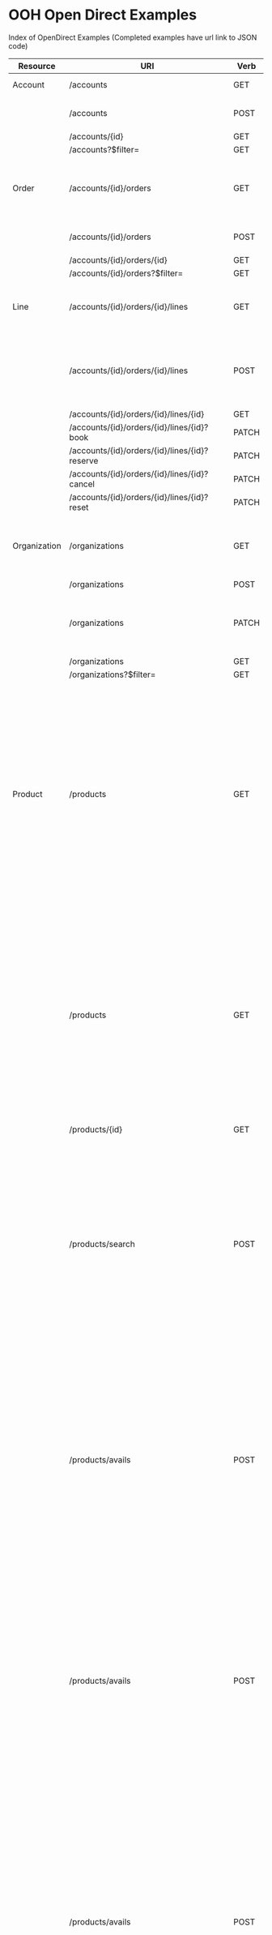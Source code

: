# OOH Open Direct Examples

Index of OpenDirect Examples (Completed examples have url link to JSON code)

| Resource          | URI                                           | Verb  | Description                                                                                                                                                                                                                                                         | Request                                                                                                                                                                                              | Response                                                                                                                                                                                               |
| ----------------- | --------------------------------------------- | ----- | ------------------------------------------------------------------------------------------------------------------------------------------------------------------------------------------------------------------------------------------------------------------- | ---------------------------------------------------------------------------------------------------------------------------------------------------------------------------------------------------- | ------------------------------------------------------------------------------------------------------------------------------------------------------------------------------------------------------ |
| Account           | /accounts                                     | GET   | Get a list of all accounts                                                                                                                                                                                                                                          |                                                                                                                                                                                                      | [GET\_accounts\_response.json](https://github.com/Outsmart-OOH/ooh_open_direct/blob/master/examples/OOHpenDirect_1-5-1_v-1/GET_accounts_response.json)                                                 |
|                   | /accounts                                     | POST  | Media Owner creates a new account                                                                                                                                                                                                                                   | [POST\_accounts\_request.json](https://github.com/Outsmart-OOH/ooh_open_direct/blob/master/examples/OOHpenDirect_1-5-1_v-1/POST_accounts_request.json)                                               | [POST\_accounts\_response.json](https://github.com/Outsmart-OOH/ooh_open_direct/blob/master/examples/OOHpenDirect_1-5-1_v-1/POST_accounts_response.json)                                               |
|                   | /accounts/{id}                                | GET   |                                                                                                                                                                                                                                                                     |                                                                                                                                                                                                      |                                                                                                                                                                                                        |
|                   | /accounts?$filter=                            | GET   |                                                                                                                                                                                                                                                                     |                                                                                                                                                                                                      |                                                                                                                                                                                                        |
| Order             | /accounts/{id}/orders                         | GET   | Reqestor gets a list array of all orders against an account id                                                                                                                                                                                                      |                                                                                                                                                                                                      | [GET\_orders\_response.json](https://github.com/Outsmart-OOH/ooh_open_direct/blob/master/examples/OOHpenDirect_1-5-1_v-1/GET_orders_response.json)                                                     |
|                   | /accounts/{id}/orders                         | POST  | Media Buyer creates a new order                                                                                                                                                                                                                                     | [POST\_orders\_request.json](https://github.com/Outsmart-OOH/ooh_open_direct/blob/master/examples/OOHpenDirect_1-5-1_v-1/POST_orders_request.json)                                                   | [POST\_orders\_response.json](https://github.com/Outsmart-OOH/ooh_open_direct/blob/master/examples/OOHpenDirect_1-5-1_v-1/POST_orders_response.json)                                                   |
|                   | /accounts/{id}/orders/{id}                    | GET   |                                                                                                                                                                                                                                                                     |                                                                                                                                                                                                      |                                                                                                                                                                                                        |
|                   | /accounts/{id}/orders?$filter=                | GET   |                                                                                                                                                                                                                                                                     |                                                                                                                                                                                                      |                                                                                                                                                                                                        |
| Line              | /accounts/{id}/orders/{id}/lines              | GET   | Requestor gets details of all lines from a given order id                                                                                                                                                                                                           |                                                                                                                                                                                                      | [GET\_lines\_response.json](https://github.com/Outsmart-OOH/ooh_open_direct/blob/master/examples/OOHpenDirect_1-5-1_v-1/GET_lines_response.json)                                                       |
|                   | /accounts/{id}/orders/{id}/lines              | POST  | Create order line targeted by Frames, Days, ShareOfTime and Spot Length                                                                                                                                                                                             | [POST\_lines\_request.json](https://github.com/Outsmart-OOH/ooh_open_direct/blob/master/examples/OOHpenDirect_1-5-1_v-1/POST_lines_request.json)                                                     | [POST\_lines\_response.json](https://github.com/Outsmart-OOH/ooh_open_direct/blob/master/examples/OOHpenDirect_1-5-1_v-1/POST_lines_response.json)                                                     |
|                   | /accounts/{id}/orders/{id}/lines/{id}         | GET   |                                                                                                                                                                                                                                                                     |                                                                                                                                                                                                      |                                                                                                                                                                                                        |
|                   | /accounts/{id}/orders/{id}/lines/{id}?book    | PATCH |                                                                                                                                                                                                                                                                     |                                                                                                                                                                                                      |                                                                                                                                                                                                        |
|                   | /accounts/{id}/orders/{id}/lines/{id}?reserve | PATCH |                                                                                                                                                                                                                                                                     |                                                                                                                                                                                                      |                                                                                                                                                                                                        |
|                   | /accounts/{id}/orders/{id}/lines/{id}?cancel  | PATCH |                                                                                                                                                                                                                                                                     |                                                                                                                                                                                                      |                                                                                                                                                                                                        |
|                   | /accounts/{id}/orders/{id}/lines/{id}?reset   | PATCH |                                                                                                                                                                                                                                                                     |                                                                                                                                                                                                      |                                                                                                                                                                                                        |
| Organization      | /organizations                                | GET   | A list array of all organizations available to the requestor (1)                                                                                                                                                                                                    |                                                                                                                                                                                                      | [GET\_organizations\_response.json](https://github.com/Outsmart-OOH/ooh_open_direct/blob/master/examples/OOHpenDirect_1-5-1_v-1/GET_organizations_response.json)                                       |
|                   | /organizations                                | POST  |                                                                                                                                                                                                                                                                     |                                                                                                                                                                                                      |                                                                                                                                                                                                        |
|                   | /organizations                                | PATCH | Contact updated within an existing organization ID                                                                                                                                                                                                                  | [PATCH\_organizations\_request.json](https://github.com/Outsmart-OOH/ooh_open_direct/blob/master/examples/OOHpenDirect_1-5-1_v-1/PATCH_organizations_request.json)                                   | [PATCH\_organizations\_response.json](https://github.com/Outsmart-OOH/ooh_open_direct/blob/master/examples/OOHpenDirect_1-5-1_v-1/PATCH_organizations_response.json)                                   |
|                   | /organizations                                | GET   |                                                                                                                                                                                                                                                                     |                                                                                                                                                                                                      |                                                                                                                                                                                                        |
|                   | /organizations?$filter=                       | GET   |                                                                                                                                                                                                                                                                     |                                                                                                                                                                                                      |                                                                                                                                                                                                        |
| Product           | /products                                     | GET   | Gets a list of all products available to the requestor. This product array of 1 product is described in terms of frames, type, format, environment, buyable days, share of time, spot, distribution, age, sex, affluence, audience metric and prohibitions.         |                                                                                                                                                                                                      | [GET\_products\_response.json](https://github.com/Outsmart-OOH/ooh_open_direct/blob/master/examples/OOHpenDirect_1-5-1_v-1/GET_products_response.json)                                                 |
|                   | /products                                     | GET   | Gets a list of all products available to the requestor. This product array of 1 product is described in terms of frames, type, format, environment, buyable days, share of time, spot, distribution by tv area, audience metric and prohibitions.                   |                                                                                                                                                                                                      | [GET\_products\_response\_distributionV1\_1.json](https://github.com/Outsmart-OOH/ooh_open_direct/blob/master/examples/OOHpenDirect_1-5-1_v-1/GET_products_response_distributionV1_1.json)             |
|                   | /products/{id}                                | GET   |                                                                                                                                                                                                                                                                     |                                                                                                                                                                                                      |                                                                                                                                                                                                        |
|                   | /products/search                              | POST  | Search request against the available product catalouge for products that have inventory meeting the criteria of moving digital image, 6 sheet format, in a railstation enivrionment with a creative spot length of 5 seconds                                        | [POST\_products\_search\_request.json](https://github.com/Outsmart-OOH/ooh_open_direct/blob/master/examples/OOHpenDirect_1-5-1_v-1/POST_products_search_request.json)                                |                                                                                                                                                                                                        |
|                   | /products/avails                              | POST  | Example of using the $and logic when performing an availability search to check availbility of one array of frames at 10% ShareOfTime and a different array of frames at 20% ShareOfTime. All $ands listed                                                          | [POST\_avails\_(and)\_request\_001.json](https://github.com/Outsmart-OOH/ooh_open_direct/blob/master/examples/OOHpenDirect_1-5-1_v-1/POST_avails_(and)_request_001.json)                             | [POST\_avails\_(and)\_reponse.json](https://github.com/Outsmart-OOH/ooh_open_direct/blob/master/examples/OOHpenDirect_1-5-1_v-1/POST_avails_(and)_reponse.json)                                        |
|                   | /products/avails                              | POST  | Example of using the $and logic when performing an availability search to check availbility of one array of frames at 10% ShareOfTime and a different array of frames at 20% ShareOfTime. $ands appear only at array level                                          | [POST\_avails\_(and)\_request\_002.json](https://github.com/Outsmart-OOH/ooh_open_direct/blob/master/examples/OOHpenDirect_1-5-1_v-1/POST_avails_(and)_request_002.json)                             | [POST\_avails\_(and)\_reponse.json](https://github.com/Outsmart-OOH/ooh_open_direct/blob/master/examples/OOHpenDirect_1-5-1_v-1/POST_avails_(and)_reponse.json)                                        |
|                   | /products/avails                              | POST  | Example of using the $and logic when performing an availability search to check availbility of one array of frames at 10% ShareOfTime and a different array of frames at 20% ShareOfTime. $ands not typed as they are implied if mulitple arrays are present        | [POST\_avails\_(and)\_request\_003.json](https://github.com/Outsmart-OOH/ooh_open_direct/blob/master/examples/OOHpenDirect_1-5-1_v-1/POST_avails_(and)_request_003.json)                             | [POST\_avails\_(and)\_reponse.json](https://github.com/Outsmart-OOH/ooh_open_direct/blob/master/examples/OOHpenDirect_1-5-1_v-1/POST_avails_(and)_reponse.json)                                        |
|                   | /products/avails                              | POST  | Availability being checked against a product by Frames and Impacts by an age, sex and affluence profile. Availability required at frame level for ShareOfTime, Impacts and Price for the time period given.                                                         | [POST\_avails\_(audience)\_request.json](https://github.com/Outsmart-OOH/ooh_open_direct/blob/master/examples/OOHpenDirect_1-5-1_v-1/POST_avails_(audience)_request.json)                            | [POST\_avails\_(audience)\_response.json](https://github.com/Outsmart-OOH/ooh_open_direct/blob/master/examples/OOHpenDirect_1-5-1_v-1/POST_avails_(audience)_response.json)                            |
|                   | /products/avails                              | POST  | Availability being checked against a product by Audience Impacts by affluence profile and with the impacts being targeted at TV region level . Availability required at frame level for ShareOfTime, Impacts and Price for the time period given by individual day. | [POST\_avails\_(audience\_distribution)\_request.json](https://github.com/Outsmart-OOH/ooh_open_direct/blob/master/examples/OOHpenDirect_1-5-1_v-1/POST_avails_(audience_distribution)_request.json) | [POST\_avails\_(audience\_distribution)\_response.json](https://github.com/Outsmart-OOH/ooh_open_direct/blob/master/examples/OOHpenDirect_1-5-1_v-1/POST_avails_(audience_distribution)_response.json) |
|                   | /products/avails                              | POST  | Availability being checked against a product by Frames by targeted Days, ShareOfTime and Spot length. Availability required at frame level for ShareOfTime, Impacts and Price for the time period given.                                                            | [POST\_avails\_(frames)\_request.json](https://github.com/Outsmart-OOH/ooh_open_direct/blob/master/examples/OOHpenDirect_1-5-1_v-1/POST_avails_(frames)_request.json)                                | [POST\_avails\_(frames)\_response.json](https://github.com/Outsmart-OOH/ooh_open_direct/blob/master/examples/OOHpenDirect_1-5-1_v-1/POST_avails_(frames)_response.json)                                |
| Advertiser Brands | /advertiserbrands                             | GET   |                                                                                                                                                                                                                                                                     |                                                                                                                                                                                                      |                                                                                                                                                                                                        |
|                   | /advertiserbrands/{id}                        | GET   |                                                                                                                                                                                                                                                                     |                                                                                                                                                                                                      |                                                                                                                                                                                                        |
|                   | /advertiserbrands?$filter=                    | GET   |                                                                                                                                                                                                                                                                     |                                                                                                                                                                                                      |                                                                                                                                                                                                        |
| Data Sources      | /datasources                                  | GET   |                                                                                                                                                                                                                                                                     |                                                                                                                                                                                                      |                                                                                                                                                                                                        |
|                   | /datasources/{id}                             | GET   |                                                                                                                                                                                                                                                                     |                                                                                                                                                                                                      |                                                                                                                                                                                                        |
|                   | /datasources?$filter=                         | GET   |                                                                                                                                                                                                                                                                     |                                                                                                                                                                                                      |                                                                                                                                                                                                        |
| Stats             | /accounts/{id}/orders/{id}/lines/stats        | GET   |                                                                                                                                                                                                                                                                     |                                                                                                                                                                                                      |                                                                                                                                                                                                        |
|                   | /accounts/{id}/orders/{id}/lines/{id}/stats   | GET   | Example of scheduled and delivered performance reporting data being requested for a particular order line. Results are requested in the Outsmart reporting standard at Frame, ShareOfTime, Spot, Creative Id and Count at Hour level for the line duration.         | [POST\_stats\_request.json](https://github.com/Outsmart-OOH/ooh_open_direct/blob/master/examples/OOHpenDirect_1-5-1_v-1/POST_stats_request.json)                                                     | [POST\_stats\_response.json](https://github.com/Outsmart-OOH/ooh_open_direct/blob/master/examples/OOHpenDirect_1-5-1_v-1/POST_stats_response.json)                                                     |
